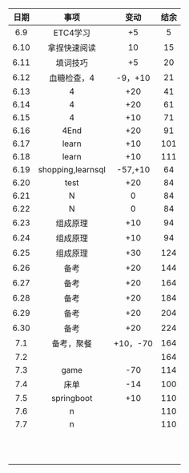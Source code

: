 | 日期 |       事项        |   变动   | 结余 |
| :--: | :---------------: | :------: | :--: |
| 6.9  |     ETC4学习      |    +5    |  5   |
| 6.10 |   拿捏快速阅读    |    10    |  15  |
| 6.11 |     填词技巧      |    +5    |  20  |
| 6.12 |    血糖检查，4    | -9，+10  |  21  |
| 6.13 |         4         |   +20    |  41  |
| 6.14 |         4         |   +20    |  61  |
| 6.15 |         4         |   +10    |  71  |
| 6.16 |       4End        |   +20    |  91  |
| 6.17 |       learn       |   +10    | 101  |
| 6.18 |       learn       |   +10    | 111  |
| 6.19 | shopping,learnsql | -57,+10  |  64  |
| 6.20 |       test        |   +20    |  84  |
| 6.21 |         N         |    0     |  84  |
| 6.22 |         N         |    0     |  84  |
| 6.23 |     组成原理      |   +10    |  94  |
| 6.24 |     组成原理      |   +10    |  94  |
| 6.25 |     组成原理      |   +30    | 124  |
| 6.26 |       备考        |   +20    | 144  |
| 6.27 |       备考        |   +20    | 164  |
| 6.28 |       备考        |   +20    | 184  |
| 6.29 |       备考        |   +20    | 204  |
| 6.30 |       备考        |   +20    | 224  |
| 7.1  |    备考，聚餐     | +10，-70 | 164  |
| 7.2  |                   |          | 164  |
| 7.3  |       game        |   -70    | 114  |
| 7.4  |       床单        |   -14    | 100  |
| 7.5  |    springboot     |   +10    | 110  |
| 7.6  |         n         |          | 110  |
| 7.7  |         n         |          | 110  |
|      |                   |          |      |
|      |                   |          |      |
|      |                   |          |      |
|      |                   |          |      |
|      |                   |          |      |
|      |                   |          |      |
|      |                   |          |      |
|      |                   |          |      |
|      |                   |          |      |
|      |                   |          |      |
|      |                   |          |      |



